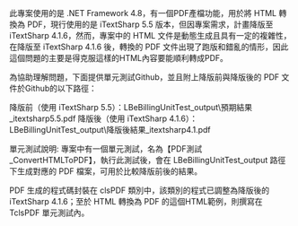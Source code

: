 
此專案使用的是 .NET Framework 4.8，有一個PDF產檔功能，用於將 HTML 轉換為 PDF，現行使用的是 iTextSharp 5.5 版本，但因專案需求，計畫降版至 iTextSharp 4.1.6，然而，專案中的 HTML 文件是動態生成且具有一定的複雜性，在降版至 iTextSharp 4.1.6 後，轉換的 PDF 文件出現了跑版和錯亂的情形，因此這個問題的主要是得克服這樣的HTML內容要能順利轉成PDF。
 
為協助理解問題，下面提供單元測試Github，並且附上降版前與降版後的 PDF 文件於Github的以下路徑：
 
降版前（使用 iTextSharp 5.5）：LBeBillingUnitTest\_output\預期結果_itextsharp5.5.pdf
降版後（使用 iTextSharp 4.1.6）：LBeBillingUnitTest\_output\降版後結果_itextsharp4.1.pdf
 
 
單元測試說明:
       專案中有一個單元測試，名為【PDF測試_ConvertHTMLToPDF】，執行此測試後，會在 LBeBillingUnitTest\_output 路徑下生成對應的 PDF 檔案，可用於比較降版前後的結果。
 
PDF 生成的程式碼封裝在 clsPDF 類別中，該類別的程式已調整為降版後的 iTextSharp 4.1.6；至於 HTML 轉換為 PDF 的這個HTML範例，則撰寫在 TclsPDF 單元測試內。

